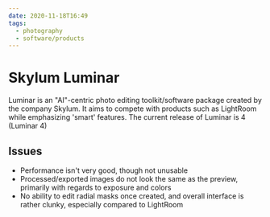 ```yaml
---
date: 2020-11-18T16:49
tags:
  - photography
  - software/products
---
```


# Skylum Luminar

Luminar is an "AI"-centric photo editing toolkit/software package created by the
company Skylum. It aims to compete with products such as LightRoom while
emphasizing 'smart' features. The current release of Luminar is 4 (Luminar 4)

## Issues

* Performance isn't very good, though not unusable
* Processed/exported images do not look the same as the preview, primarily with
   regards to exposure and colors
* No ability to edit radial masks once created, and overall interface is rather
   clunky, especially compared to LightRoom
